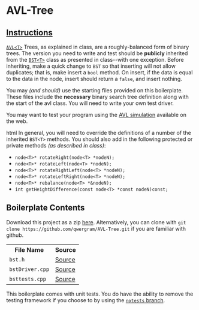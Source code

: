 # AVL-Tree

## [Instructions](http://faculty.edcc.edu//paul.bladek/CS133/p3.htm)
[`AVL<T>`](https://www.cs.usfca.edu/~galles/visualization/AVLtree.html) Trees, as explained in class, are a roughly-balanced form of binary trees. The version you need to write and test should be **publicly** inherited from the [`BST<T>`](https://github.com/qwergram/AVL-Tree/blob/master/AVLTree/bst.h) class as presented in class--with one exception. Before inheriting, make a quick change to `BST` so that inserting will not allow duplicates; that is, make insert a `bool` method. On insert, if the data is equal to the data in the node, insert should return a `false`, and insert nothing.

You may *(and should)* use the starting files provided on this boilerplate.  These files include the **necessary** binary search tree definition along with the start of the avl class. You will need to write your own test driver. 

You may want to test your program using the [AVL simulation](https://www.cs.usfca.edu/~galles/visualization/AVLtree.html) available on the web.

html In general, you will need to override the definitions of a number of the inherited `BST<T>` methods. You should also add in the following protected or private methods *(as described in class)*:

- `node<T>* rotateRight(node<T> *nodeN);`
- `node<T>* rotateLeft(node<T> *nodeN);`
- `node<T>* rotateRightLeft(node<T> *nodeN);`
- `node<T>* rotateLeftRight(node<T> *nodeN);`
- `node<T>* rebalance(node<T> *&nodeN);`
- `int getHeightDifference(const node<T> *const nodeN)const;`

## Boilerplate Contents

Download this project as a zip [here](https://github.com/qwergram/AVL-Tree/archive/master.zip).
Alternatively, you can clone with `git clone https://github.com/qwergram/AVL-Tree.git` if you are familiar with
github.

<table>
<tr>
    <th>File Name</th>
    <th>Source</th>
</tr>
<tr>
    <td><code>bst.h</code></td>
    <td><a href="https://github.com/qwergram/AVL-Tree/blob/master/AVLTree/bst.h">Source</a></td>
</tr>
<tr>
    <td><code>bstDriver.cpp</code></td>
    <td><a href="https://github.com/qwergram/AVL-Tree/blob/master/AVLTree/bstDriver.cpp">Source</a></td>
</tr>
<tr>
    <td><code>bsttests.cpp</code></td>
    <td><a href="https://github.com/qwergram/AVL-Tree/blob/master/AVLTests/bsttests.cpp">Source</a></td>
</tr>
</table>

This boilerplate comes with unit tests. You do have the ability to remove the testing framework if you choose to by using the [`notests` branch](https://github.com/qwergram/AVL-Tree/tree/notests).
